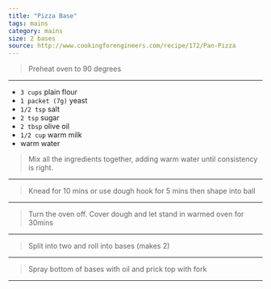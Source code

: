 ```yaml
---
title: "Pizza Base"
tags: mains
category: mains
size: 2 bases
source: http://www.cookingforengineers.com/recipe/172/Pan-Pizza
---
```


> Preheat oven to 90 degrees

---

* `3 cups` plain flour
* `1 packet (7g)` yeast
* `1/2 tsp` salt
* `2 tsp` sugar
* `2 tbsp` olive oil
* `1/2 cup` warm milk
* warm water

> Mix all the ingredients together, adding warm water until consistency is right.

---

> Knead for 10 mins or use dough hook for 5 mins then shape into ball

---

> Turn the oven off. Cover dough and let stand in warmed oven for 30mins

---

> Split into two and roll into bases (makes 2)

---

> Spray bottom of bases with oil and prick top with fork

---